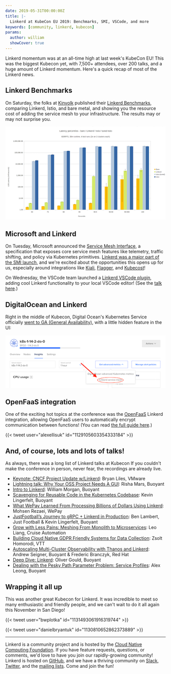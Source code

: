 ```yaml
---
date: 2019-05-31T00:00:00Z
title: |-
  Linkerd at KubeCon EU 2019: Benchmarks, SMI, VSCode, and more
keywords: [community, linkerd, kubecon]
params:
  author: william
  showCover: true
---
```


Linkerd momentum was at an all-time high at last week's KubeCon EU! This was
the biggest Kubecon yet, with 7,500+ attendees, over 200 talks, and a huge
amount of Linkerd momentum. Here's a quick recap of most of the Linkerd news.

## Linkerd Benchmarks

On Saturday, the folks at [Kinvolk](https://kinvolk.io) published their
[Linkerd Benchmarks](https://linkerd.io/2019/05/18/linkerd-benchmarks/),
comparing Linkerd, Istio, and bare metal, and showing you the resource cost of
adding the service mesh to your infrastructure. The results may or may not
surprise you.

[![Linkerd benchmark graph](600rps-latency.png)](/2019/05/18/linkerd-benchmarks/)

## Microsoft and Linkerd

On Tuesday, Microsoft announced the [Service Mesh
Interface](https://smi-spec.io), a specification that exposes core service mesh
features like telemetry, traffic shifting, and policy via Kubernetes primitives.
[Linkerd was a major part of the SMI
launch](https://linkerd.io/2019/05/24/linkerd-and-smi/), and we're excited about
the opportunities this opens up for us, especially around integrations like
[Kiali](https://www.kiali.io/),
[Flagger](https://github.com/weaveworks/flagger), and
[Kubecost](https://kubecost.com/)!

On Wednesday, the VSCode team launched a [Linkerd VSCode plugin][vscode],
adding cool Linkerd functionality to your local VSCode editor! (See the [talk
here](https://www.youtube.com/watch?v=fOvpMfunD4s#t=20m01s).)

## DigitalOcean and Linkerd

Right in the middle of Kubecon, Digital Ocean's Kubernetes Service officially
[went to GA (General Availability)](https://blog.digitalocean.com/doks-in-ga/),
with a little hidden feature in the UI:

![Digital Ocean Linkerd screenshot](digital-ocean-linkerd.png)

## OpenFaaS integration

One of the exciting hot topics at the conference was the
[OpenFaaS](https://www.openfaas.com/) Linkerd integration, allowing OpenFaaS
users to automatically encrypt communication between functions! (You can read
[the full guide
here](https://github.com/openfaas-incubator/openfaas-linkerd2).)

{{< tweet user="alexellisuk" id="1129105603354333184" >}}

## And, of course, lots and lots of talks!

As always, there was a long list of Linkerd talks at Kubecon If you couldn't
make the conference in person, never fear, the recordings are already live.

- [Keynote: CNCF Project Update w/Linkerd](https://youtu.be/vdxcaR3I2ic?t=359):
  Bryan Liles, VMware
- [Lightning talk: Why Your OSS Project Needs A
  GUI](https://www.youtube.com/watch?v=gPUmeMcLrQ4): Risha Mars, Buoyant
- [Intro to Linkerd](https://www.youtube.com/watch?v=Z3nfLI3z0hc): William
  Morgan, Buoyant
- [Scavenging for Reusable Code in the Kubernetes
  Codebase](https://www.youtube.com/watch?v=G8swjziYjY8): Kevin Lingerfelt,
Buoyant
- [What WePay Learned From Processing Billions of Dollars Using
  Linkerd](https://www.youtube.com/watch?v=ph_NqGNHdhM): Mohsen Rezaei, WePay
- [JustFootball’s Journey to gRPC + Linkerd in
  Production](https://www.youtube.com/watch?v=AxPfa7Mp_WY): Ben Lambert, Just
Football & Kevin Lingerfelt, Buoyant
- [Grow with Less Pains: Meshing From Monolith to
  Microservices](https://www.youtube.com/watch?v=sNRpfAZxD-A): Leo Liang,
Cruise Automation
- [Building Cloud Native GDPR Friendly Systems for Data
  Collection](https://www.youtube.com/watch?v=sKaeOApBPsw): Zsolt Homorodi, VTT
- [Autoscaling Multi-Cluster Observability with Thanos and
  Linkerd](https://www.youtube.com/watch?v=qTxunwzYO0g): Andrew Seigner,
Buoyant & Frederic Branczyk, Red Hat
- [Deep Dive: Linkerd](https://www.youtube.com/watch?v=E-zuggDfv0A): Oliver
  Gould, Buoyant
- [Dealing with the Pesky Path Parameter Problem: Service
  Profiles](https://www.youtube.com/watch?v=yJ1AXO3eH10): Alex Leong, Buoyant

## Wrapping it all up

This was another great Kubecon for Linkerd. It was incredible to meet so many
enthusiastic and friendly people, and we can't wait to do it all again this
November in San Diego!

{{< tweet user="bwplotka" id="1131493061916319744" >}}

{{< tweet user="danielbryantuk" id="1130810652862373889" >}}

---

Linkerd is a community project and is hosted by the [Cloud Native Computing
Foundation](https://cncf.io). If you have feature requests, questions, or
comments, we'd love to have you join our rapidly-growing community! Linkerd is
hosted on [GitHub](https://github.com/linkerd/), and we have a thriving
community on [Slack](https://slack.linkerd.io),
[Twitter](https://twitter.com/linkerd), and the [mailing
lists](https://linkerd.io/2/get-involved/). Come and join the fun!

[vscode]: https://marketplace.visualstudio.com/items?itemName=bhargav.vscode-linkerd
